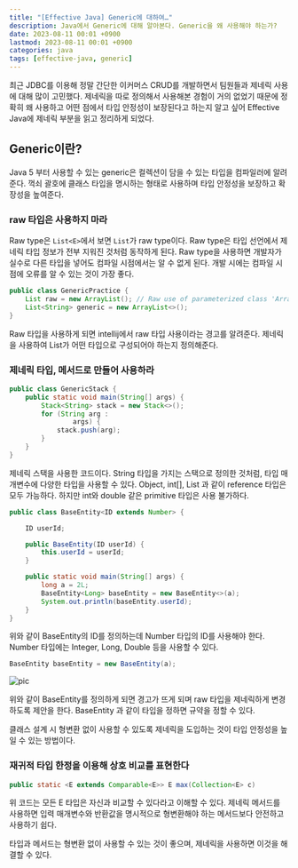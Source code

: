 ```yaml
---
title: "[Effective Java] Generic에 대하여…"
description: Java에서 Generic에 대해 알아본다. Generic을 왜 사용해야 하는가?
date: 2023-08-11 00:01 +0900
lastmod: 2023-08-11 00:01 +0900
categories: java
tags: [effective-java, generic]
---
```


최근 JDBC를 이용해 정말 간단한 이커머스 CRUD를 개발하면서 팀원들과 제네릭 사용에 대해 많이 고민했다. 제네릭을 따로 정의해서 사용해본 경험이 거의 없었기 때문에 정확히 왜 사용하고 어떤 점에서 타입 안정성이 보장된다고 하는지 알고 싶어 Effective Java에 제네릭 부분을 읽고 정리하게 되었다.

## Generic이란?

Java 5 부터 사용할 수 있는 generic은 컬렉션이 담을 수 있는 타입을 컴파일러에 알려준다. 꺽쇠 괄호에 클래스 타입을 명시하는 형태로 사용하며 타입 안정성을 보장하고 확장성을 높여준다.

### raw 타입은 사용하지 마라

Raw type은 `List<E>`에서 보면 `List`가 raw type이다. Raw type은 타입 선언에서 제네릭 타입 정보가 전부 지워진 것처럼 동작하게 된다. Raw type을 사용하면 개발자가 실수로 다른 타입을 넣어도 컴파일 시점에서는 알 수 없게 된다. 개발 시에는 컴파일 시점에 오류를 알 수 있는 것이 가장 좋다.

```java
public class GenericPractice {
    List raw = new ArrayList(); // Raw use of parameterized class 'ArrayList'
    List<String> generic = new ArrayList<>();
}
```

Raw 타입을 사용하게 되면 intellij에서 raw 타입 사용이라는 경고를 알려준다. 제네릭을 사용하여 List가 어떤 타입으로 구성되어야 하는지 정의해준다.

### 제네릭 타입, 메서드로 만들어 사용하라

```java
public class GenericStack {
    public static void main(String[] args) {
        Stack<String> stack = new Stack<>();
        for (String arg :
                args) {
            stack.push(arg);
        }
    }
}
```

제네릭 스택을 사용한 코드이다. String 타입을 가지는 스택으로 정의한 것처럼, 타입 매개변수에 다양한 타입을 사용할 수 있다. Object, int[], List<String> 과 같이 reference 타입은 모두 가능하다. 하지만 int와 double 같은 primitive 타입은 사용 불가하다.

```java
public class BaseEntity<ID extends Number> {

    ID userId;

    public BaseEntity(ID userId) {
        this.userId = userId;
    }

    public static void main(String[] args) {
        long a = 2L;
        BaseEntity<Long> baseEntity = new BaseEntity<>(a);
        System.out.println(baseEntity.userId);
    }
}
```

위와 같이 BaseEntity의 ID를 정의하는데 Number 타입의 ID를 사용해야 한다. Number 타입에는 Integer, Long, Double 등을 사용할 수 있다.

```java
BaseEntity baseEntity = new BaseEntity(a);
```

![pic](https://github.com/nowgnas/bit2023/assets/55802893/d6dc30c3-4c46-4ea3-97e3-c17b832a0541)

위와 같이 BaseEntity를 정의하게 되면 경고가 뜨게 되며 raw 타입을 제네릭하게 변경하도록 제안을 한다. BaseEntity<Long> 과 같이 타입을 정하면 규약을 정할 수 있다.

클래스 설계 시 형변환 없이 사용할 수 있도록 제네릭을 도입하는 것이 타입 안정성을 높일 수 있는 방법이다.

### 재귀적 타입 한정을 이용해 상호 비교를 표현한다

```java
public static <E extends Comparable<E>> E max(Collection<E> c)
```

위 코드는 모든 E 타입은 자신과 비교할 수 있다라고 이해할 수 있다. 제네릭 메서드를 사용하면 입력 매개변수와 반환값을 명시적으로 형변환해야 하는 메서드보다 안전하고 사용하기 쉽다.

타입과 메서드는 형변환 없이 사용할 수 있는 것이 좋으며, 제네릭을 사용하면 이것을 해결할 수 있다.
